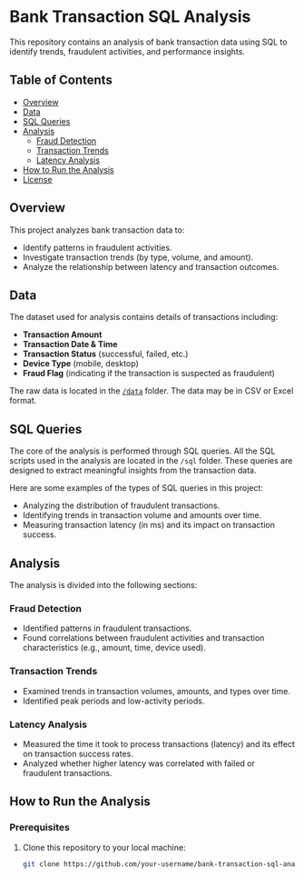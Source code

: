 # Bank Transaction SQL Analysis

This repository contains an analysis of bank transaction data using SQL to identify trends, fraudulent activities, and performance insights.

## Table of Contents

- [Overview](#overview)
- [Data](#data)
- [SQL Queries](#sql-queries)
- [Analysis](#analysis)
  - [Fraud Detection](#fraud-detection)
  - [Transaction Trends](#transaction-trends)
  - [Latency Analysis](#latency-analysis)
- [How to Run the Analysis](#how-to-run-the-analysis)
- [License](#license)

## Overview

This project analyzes bank transaction data to:
- Identify patterns in fraudulent activities.
- Investigate transaction trends (by type, volume, and amount).
- Analyze the relationship between latency and transaction outcomes.

## Data

The dataset used for analysis contains details of transactions including:
- **Transaction Amount**
- **Transaction Date & Time**
- **Transaction Status** (successful, failed, etc.)
- **Device Type** (mobile, desktop)
- **Fraud Flag** (indicating if the transaction is suspected as fraudulent)

The raw data is located in the [`/data`](https://github.com/marcusasar/Bank-Transaction-SQL-Analysis/tree/main/Data) folder. The data may be in CSV or Excel format.

## SQL Queries

The core of the analysis is performed through SQL queries. All the SQL scripts used in the analysis are located in the `/sql` folder. These queries are designed to extract meaningful insights from the transaction data.

Here are some examples of the types of SQL queries in this project:
- Analyzing the distribution of fraudulent transactions.
- Identifying trends in transaction volume and amounts over time.
- Measuring transaction latency (in ms) and its impact on transaction success.

## Analysis

The analysis is divided into the following sections:
### Fraud Detection
- Identified patterns in fraudulent transactions.
- Found correlations between fraudulent activities and transaction characteristics (e.g., amount, time, device used).

### Transaction Trends
- Examined trends in transaction volumes, amounts, and types over time.
- Identified peak periods and low-activity periods.

### Latency Analysis
- Measured the time it took to process transactions (latency) and its effect on transaction success rates.
- Analyzed whether higher latency was correlated with failed or fraudulent transactions.

## How to Run the Analysis

### Prerequisites
1. Clone this repository to your local machine:
   ```bash
   git clone https://github.com/your-username/bank-transaction-sql-analysis.git
